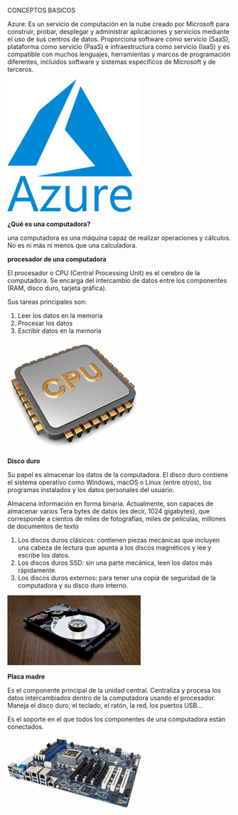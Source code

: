 CONCEPTOS BASICOS

Azure: Es un servicio de computación en la nube creado por Microsoft para construir, probar, desplegar y administrar aplicaciones y servicios mediante el uso de sus centros de datos. Proporciona software como servicio (SaaS), plataforma como servicio (PaaS) e infraestructura como servicio (IaaS) y es compatible con muchos lenguajes, herramientas y marcos de programación diferentes, incluidos software y sistemas específicos de Microsoft y de terceros. 

<img src="AZURE.png" width="300">

**¿Qué es una computadora?**

una computadora es una máquina capaz de realizar operaciones y cálculos. No es ni más ni menos que una calculadora.

**procesador de una computadora**

<P>El procesador o CPU (Central Processing Unit) es el cerebro de la computadora. Se encarga del intercambio de datos entre los componentes (RAM, disco duro, tarjeta gráfica).</P>

Sus tareas principales son:

<ol>
<li>Leer los datos en la memoria</li>
<li>Procesar los datos</li>
<li>Escribir datos en la memoria</li>

</ol>

<img src="procesador01.-CPU.jpg" width="300">

<strong>Disco duro</strong>

Su papel es almacenar los datos de la computadora. El disco duro contiene el sistema operativo como Windows, macOS o Linux (entre otros), los programas instalados y los datos personales del usuario.

Almacena información en forma binaria. Actualmente, son capaces de almacenar varios Tera bytes de datos (es decir, 1024 gigabytes), que corresponde a cientos de miles de fotografías, miles de películas, millones de documentos de texto

<ol>
<li>Los discos duros clásicos: contienen piezas mecánicas que incluyen una cabeza de lectura que apunta a los discos magnéticos y lee y escribe los datos.</li>
<li>Los discos duros SSD: sin una parte mecánica, leen los datos más rápidamente.</li>
<li>Los discos duros externos: para tener una copia de seguridad de la computadora y su disco duro interno.</li>

</ol> 

<img src="R64ea8499a62347f686f5206053e31ccb.jpg" width="300">

<strong>Placa madre</strong>

Es el componente principal de la unidad central. Centraliza y procesa los datos intercambiados dentro de la computadora usando el procesador. Maneja el disco duro, el teclado, el ratón, la red, los puertos USB...

Es el soporte en el que todos los componentes de una computadora están conectados.

<img src="placa.jpg" width="300">


